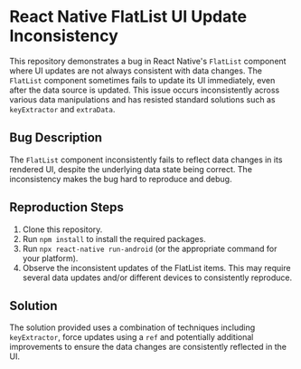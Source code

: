 # React Native FlatList UI Update Inconsistency

This repository demonstrates a bug in React Native's `FlatList` component where UI updates are not always consistent with data changes.  The `FlatList` component sometimes fails to update its UI immediately, even after the data source is updated. This issue occurs inconsistently across various data manipulations and has resisted standard solutions such as `keyExtractor` and `extraData`. 

## Bug Description

The `FlatList` component inconsistently fails to reflect data changes in its rendered UI, despite the underlying data state being correct. The inconsistency makes the bug hard to reproduce and debug.

## Reproduction Steps

1. Clone this repository.
2. Run `npm install` to install the required packages.
3. Run `npx react-native run-android` (or the appropriate command for your platform).
4. Observe the inconsistent updates of the FlatList items.  This may require several data updates and/or different devices to consistently reproduce.

## Solution

The solution provided uses a combination of techniques including `keyExtractor`, force updates using a `ref` and potentially additional improvements to ensure the data changes are consistently reflected in the UI.